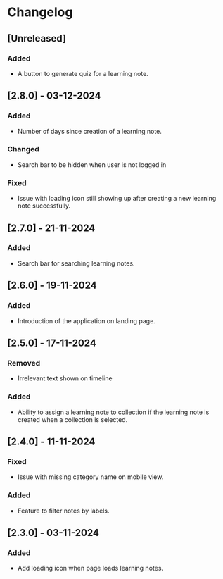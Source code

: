 # Changelog

## [Unreleased]

### Added
- A button to generate quiz for a learning note.

## [2.8.0] - 03-12-2024

### Added
- Number of days since creation of a learning note.

### Changed
- Search bar to be hidden when user is not logged in

### Fixed
- Issue with loading icon still showing up after creating a new learning note successfully.

## [2.7.0] - 21-11-2024

### Added
- Search bar for searching learning notes.

## [2.6.0] - 19-11-2024

### Added
- Introduction of the application on landing page.

## [2.5.0] - 17-11-2024

### Removed
- Irrelevant text shown on timeline

### Added
- Ability to assign a learning note to collection if the learning note is created when a collection is selected.

## [2.4.0] - 11-11-2024

### Fixed
- Issue with missing category name on mobile view.

### Added
- Feature to filter notes by labels.

## [2.3.0] - 03-11-2024

### Added
- Add loading icon when page loads learning notes.